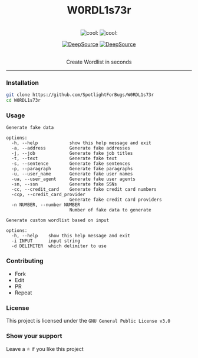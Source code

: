 <div align="center">
<h1 align="center">W0RDL1s73r</h1>
<br />
<img alt="cool: " src="https://img.shields.io/badge/cool-100%25-informational" />
<img alt="cool: " src="https://img.shields.io/badge/speed-89%25-green" >

[![DeepSource](https://deepsource.io/gh/SpotlightForBugs/W0RDL1s73r.svg/?label=active+issues&show_trend=true&token=zYAbT9a8ZaHAlz1eE4tw3O7N)](https://deepsource.io/gh/SpotlightForBugs/W0RDL1s73r/?ref=repository-badge)
[![DeepSource](https://deepsource.io/gh/SpotlightForBugs/W0RDL1s73r.svg/?label=resolved+issues&show_trend=true&token=zYAbT9a8ZaHAlz1eE4tw3O7N)](https://deepsource.io/gh/SpotlightForBugs/W0RDL1s73r/?ref=repository-badge)

<br>
Create Wordlist in seconds
</div>

---

### Installation

```bash
git clone https://github.com/SpotlightForBugs/W0RDL1s73r
cd W0RDL1s73r

```

### Usage

```
Generate fake data

options:
  -h, --help            show this help message and exit
  -a, --address         Generate fake addresses
  -j, --job             Generate fake job titles
  -t, --text            Generate fake text
  -s, --sentence        Generate fake sentences
  -p, --paragraph       Generate fake paragraphs
  -u, --user_name       Generate fake user names
  -ua, --user_agent     Generate fake user agents
  -sn, --ssn            Generate fake SSNs
  -cc, --credit_card    Generate fake credit card numbers
  -ccp, --credit_card_provider
                        Generate fake credit card providers
  -n NUMBER, --number NUMBER
                        Number of fake data to generate
```


```
Generate custom wordlist based on input

options:
  -h, --help    show this help message and exit
  -i INPUT      input string
  -d DELIMITER  which delimiter to use
  ```
### Contributing
* Fork
* Edit
* PR
* Repeat

### License

This project is licensed under the `GNU General Public License v3.0`

### Show your support

Leave a ⭐ if you like this project
